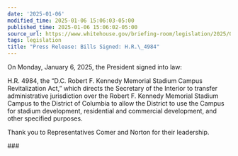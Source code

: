 ```yaml
---
date: '2025-01-06'
modified_time: 2025-01-06 15:06:03-05:00
published_time: 2025-01-06 15:06:02-05:00
source_url: https://www.whitehouse.gov/briefing-room/legislation/2025/01/06/press-release-bills-signed-h-r-4984/
tags: legislation
title: "Press Release: Bills Signed: H.R.\_4984"
---
```

 
On Monday, January 6, 2025, the President signed into law:

H.R. 4984, the “D.C. Robert F. Kennedy Memorial Stadium Campus
Revitalization Act,” which directs the Secretary of the Interior to
transfer administrative jurisdiction over the Robert F. Kennedy Memorial
Stadium Campus to the District of Columbia to allow the District to use
the Campus for stadium development, residential and commercial
development, and other specified purposes.

Thank you to Representatives Comer and Norton for their leadership.

\###
